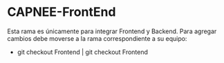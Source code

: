 # CAPNEE-FrontEnd

Esta rama es únicamente para integrar Frontend y Backend.
Para agregar cambios debe moverse a la rama correspondiente a su equipo:
- git checkout Frontend | git checkout Frontend
  
